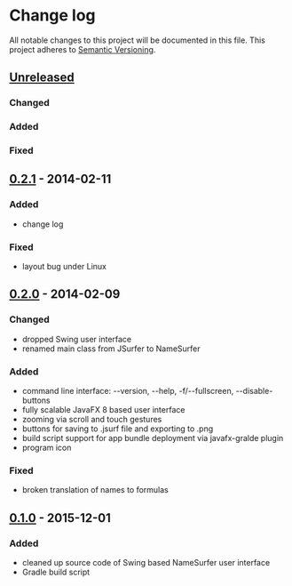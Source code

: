 # Change log
All notable changes to this project will be documented in this file.
This project adheres to [Semantic Versioning](http://semver.org/).

## [Unreleased][unreleased]
### Changed
### Added
### Fixed

## [0.2.1] - 2014-02-11
### Added
- change log

### Fixed
- layout bug under Linux

## [0.2.0] - 2014-02-09
### Changed
- dropped Swing user interface
- renamed main class from JSurfer to NameSurfer

### Added
- command line interface: --version, --help, -f/--fullscreen, --disable-buttons
- fully scalable JavaFX 8 based user interface
- zooming via scroll and touch gestures
- buttons for saving to .jsurf file and exporting to .png
- build script support for app bundle deployment via javafx-gralde plugin
- program icon

### Fixed
- broken translation of names to formulas

## [0.1.0] - 2015-12-01
### Added
- cleaned up source code of Swing based NameSurfer user interface
- Gradle build script

[unreleased]: https://github.com/porst17/NameSurfer/compare/v0.2.1...HEAD
[0.2.1]: https://github.com/porst17/NameSurfer/compare/v0.2.0...v0.2.1
[0.2.0]: https://github.com/porst17/NameSurfer/compare/v0.1.0...v0.2.0
[0.1.0]: https://github.com/porst17/NameSurfer/commit/3aded375

